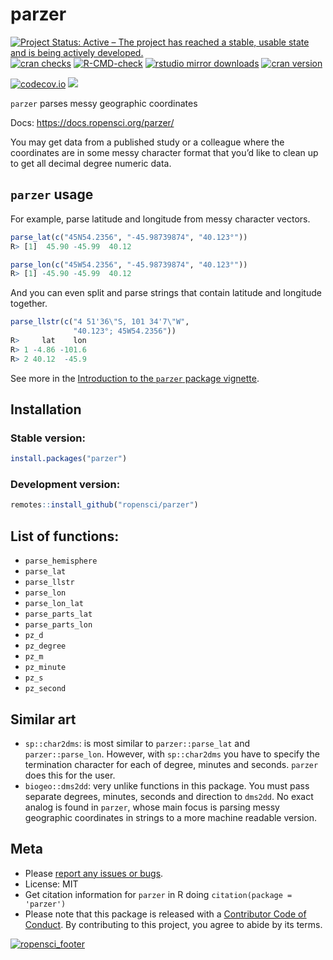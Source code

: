 parzer
================

[![Project Status: Active – The project has reached a stable, usable
state and is being actively
developed.](https://www.repostatus.org/badges/latest/active.svg)](https://www.repostatus.org/#active)
[![cran
checks](https://badges.cranchecks.info/worst/parzer.svg)](https://cran.r-project.org/web/checks/check_results_parzer.html)
[![R-CMD-check](https://github.com/ropensci/parzer/workflows/R-CMD-check/badge.svg)](https://github.com/ropensci/parzer/actions/)
[![rstudio mirror
downloads](https://cranlogs.r-pkg.org/badges/parzer)](https://github.com/r-hub/cranlogs.app)
[![cran
version](https://www.r-pkg.org/badges/version/parzer)](https://cran.r-project.org/package=parzer)

[![codecov.io](https://codecov.io/github/ropensci/parzer/coverage.svg?branch=main)](https://app.codecov.io/github/ropensci/parzer?branch=main)
[![](https://badges.ropensci.org/341_status.svg)](https://github.com/ropensci/software-review/issues/341)

`parzer` parses messy geographic coordinates

Docs: <https://docs.ropensci.org/parzer/>

You may get data from a published study or a colleague where the
coordinates are in some messy character format that you’d like to clean
up to get all decimal degree numeric data.

## `parzer` usage

For example, parse latitude and longitude from messy character vectors.

``` r
parse_lat(c("45N54.2356", "-45.98739874", "40.123°"))
R> [1]  45.90 -45.99  40.12
```

``` r
parse_lon(c("45W54.2356", "-45.98739874", "40.123°"))
R> [1] -45.90 -45.99  40.12
```

And you can even split and parse strings that contain latitude and
longitude together.

``` r
parse_llstr(c("4 51'36\"S, 101 34'7\"W",
              "40.123°; 45W54.2356"))
R>     lat    lon
R> 1 -4.86 -101.6
R> 2 40.12  -45.9
```

See more in the [Introduction to the `parzer` package
vignette](https://docs.ropensci.org/parzer/articles/parzer.html).

## Installation

### Stable version:

``` r
install.packages("parzer")
```

### Development version:

``` r
remotes::install_github("ropensci/parzer")
```

## List of functions:

- `parse_hemisphere`
- `parse_lat`
- `parse_llstr`
- `parse_lon`
- `parse_lon_lat`
- `parse_parts_lat`
- `parse_parts_lon`
- `pz_d`
- `pz_degree`
- `pz_m`
- `pz_minute`
- `pz_s`
- `pz_second`

## Similar art

- `sp::char2dms`: is most similar to `parzer::parse_lat` and
  `parzer::parse_lon`. However, with `sp::char2dms` you have to specify
  the termination character for each of degree, minutes and seconds.
  `parzer` does this for the user.
- `biogeo::dms2dd`: very unlike functions in this package. You must pass
  separate degrees, minutes, seconds and direction to `dms2dd`. No exact
  analog is found in `parzer`, whose main focus is parsing messy
  geographic coordinates in strings to a more machine readable version.

## Meta

- Please [report any issues or
  bugs](https://github.com/ropensci/parzer/issues).
- License: MIT
- Get citation information for `parzer` in R doing
  `citation(package = 'parzer')`
- Please note that this package is released with a [Contributor Code of
  Conduct](https://ropensci.org/code-of-conduct/). By contributing to
  this project, you agree to abide by its terms.

[![ropensci_footer](https://ropensci.org/public_images/ropensci_footer.png)](https://ropensci.org)
